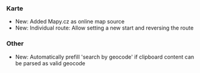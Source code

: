 
### Karte
- New: Added Mapy.cz as online map source
- New: Individual route: Allow setting a new start and reversing the route

### Other
- New: Automatically prefill 'search by geocode' if clipboard content can be parsed as valid geocode
